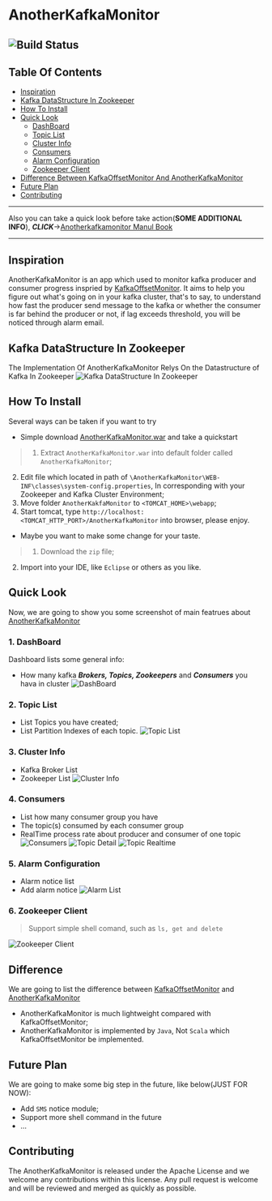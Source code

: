 AnotherKafkaMonitor
===========

![Build Status](/WebContent/media/readmepic/build-passing.png)
-------
## Table Of Contents
* [Inspiration](https://github.com/triffic-tang/AnotherKafkaMonitor#inspiration)
* [Kafka DataStructure In Zookeeper](https://github.com/triffic-tang/AnotherKafkaMonitor#kafka-datastructure-in-zookeeper)
* [How To Install](https://github.com/triffic-tang/AnotherKafkaMonitor#how-to-install)
* [Quick Look](https://github.com/triffic-tang/AnotherKafkaMonitor#quick-look)
    * [DashBoard](https://github.com/triffic-tang/AnotherKafkaMonitor#1-dashboard)
    * [Topic List](https://github.com/triffic-tang/AnotherKafkaMonitor#2-topic-list)
    * [Cluster Info](https://github.com/triffic-tang/AnotherKafkaMonitor#3-cluster-info)
    * [Consumers](https://github.com/triffic-tang/AnotherKafkaMonitor#4-consumers)
    * [Alarm Configuration](https://github.com/triffic-tang/AnotherKafkaMonitor#5-alarm-configuration)
    * [Zookeeper Client](https://github.com/triffic-tang/AnotherKafkaMonitor#6-zookeeper-client)
* [Difference Between KafkaOffsetMonitor And AnotherKafkaMonitor](https://github.com/triffic-tang/AnotherKafkaMonitor#difference)
* [Future Plan](https://github.com/triffic-tang/AnotherKafkaMonitor#future-plan)
* [Contributing](https://github.com/triffic-tang/AnotherKafkaMonitor#contributing)

------

Also you can take a quick look before take action(**SOME ADDITIONAL INFO**), ***CLICK***->[Anotherkafkamonitor Manul Book](https://triffic-tang.gitbooks.io/anotherkafkamonitor-manuk-book/content/)

------

## Inspiration
AnotherKafkaMonitor is an app which used to monitor kafka producer and consumer progress inspried by [KafkaOffsetMonitor](https://github.com/quantifind/KafkaOffsetMonitor). It aims to help you figure out what's going on in your kafka cluster, that's to say, to understand how fast the producer send message to the kafka or whether the consumer is far behind the producer or not, if lag exceeds threshold, you will be noticed through alarm email.

## Kafka DataStructure In Zookeeper
The Implementation Of AnotherKafkaMonitor Relys On the Datastructure of Kafka In Zookeeper
![Kafka DataStructure In Zookeeper](/WebContent/media/readmepic/kafka_in_zookeeper.png)

## How To Install
Several ways can be taken if you want to try
* Simple download [AnotherKafkaMonitor.war](https://github.com/triffic-tang/AnotherKafkaMonitor/blob/master/AnotherKafkaMonitor.war) and take a quickstart

> 1. Extract `AnotherKafkaMonitor.war` into default folder called `AnotherKafkaMonitor`;
2. Edit file which located in path of `\AnotherKafkaMonitor\WEB-INF\classes\system-config.properties`, In corresponding with your Zookeeper and Kafka Cluster Environment;
3. Move folder `AnotherKakfaMonitor` to `<TOMCAT_HOME>\webapp`;
4. Start tomcat, type `http://localhost:<TOMCAT_HTTP_PORT>/AnotherKafkaMonitor` into browser, please enjoy.

* Maybe you want to make some change for your taste.

> 1. Download the `zip` file;
2. Import into your IDE, like `Eclipse` or others as you like.

## Quick Look
Now, we are going to show you some screenshot of main featrues about [AnotherKafkaMonitor](https://github.com/triffic-tang/AnotherKafkaMonitor)

### 1. DashBoard
Dashboard lists some general info:
* How many kafka ***Brokers, Topics, Zookeepers*** and ***Consumers*** you hava in cluster
![DashBoard](/WebContent/media/readmepic/akm-dashboard.png)

### 2. Topic List
* List Topics you have created;
* List Partition Indexes of each topic.
![Topic List](/WebContent/media/readmepic/akm-topiclist.png)

### 3. Cluster Info
* Kafka Broker List
* Zookeeper List
![Cluster Info](/WebContent/media/readmepic/akm-clusterinfo.png)

### 4. Consumers
* List how many consumer group you have
* The topic(s) consumed by each consumer group
* RealTime process rate about producer and consumer of one topic
![Consumers](/WebContent/media/readmepic/akm-consumers.png)
![Topic Detail](/WebContent/media/readmepic/akm-topicsdetail.png)
![Topic Realtime](/WebContent/media/readmepic/akm-realtime.png)

### 5. Alarm Configuration
* Alarm notice list
* Add alarm notice
![Alarm List](/WebContent/media/readmepic/akm-alarmadd.png)

### 6. Zookeeper Client
>Support simple shell comand, such as ```ls, get and delete```

![Zookeeper Client](/WebContent/media/readmepic/akm-zkshell.png)


## Difference
We are going to list the difference between [KafkaOffsetMonitor](https://github.com/quantifind/KafkaOffsetMonitor) and [AnotherKafkaMonitor](https://github.com/triffic-tang/AnotherKafkaMonitor)
* AnotherKafkaMonitor is much lightweight compared with KafkaOffsetMonitor;
* AnotherKafkaMonitor is implemented by `Java`, Not `Scala` which KafkaOffsetMonitor be implemented.

## Future Plan
We are going to make some big step in the future, like below(JUST FOR NOW):
* Add `SMS` notice module;
* Support more shell command in the future
* ...

## Contributing
The AnotherKafkaMonitor is released under the Apache License and we welcome any contributions within this license. Any pull request is welcome and will be reviewed and merged as quickly as possible.
